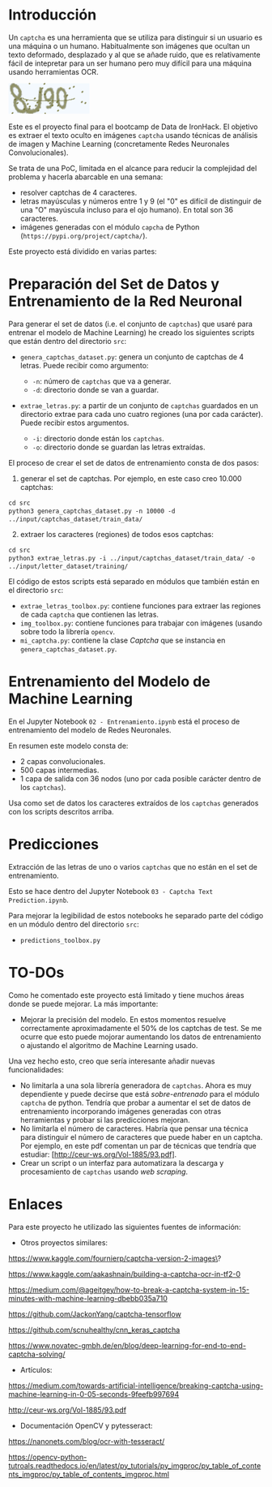 # Introducción
Un `captcha` es una herramienta que se utiliza para distinguir si un usuario es una máquina o un humano. Habitualmente son imágenes que ocultan un texto deformado, desplazado y al que se añade ruido, que es relativamente fácil de intepretar para un ser humano pero muy difícil para una máquina usando herramientas OCR.

![ejemplo](/static/images/8J90.png)

Este es el proyecto final para el bootcamp de Data de IronHack. El objetivo es extraer el texto oculto en imágenes `captcha` usando técnicas de análisis de imagen y Machine Learning (concretamente Redes Neuronales Convolucionales). 

Se trata de una PoC, limitada en el alcance para reducir la complejidad del problema y hacerla abarcable en una semana:
* resolver captchas de 4 caracteres.
* letras mayúsculas y números entre 1 y 9 (el "0" es difícil de distinguir de una "O" mayúscula incluso para el ojo humano). En total son 36 caracteres. 
* imágenes generadas con el módulo `capcha` de Python (`https://pypi.org/project/captcha/`).

Este proyecto está dividido en varias partes:

# Preparación del Set de Datos y Entrenamiento de la Red Neuronal
Para generar el set de datos (i.e. el conjunto de `captchas`) que usaré para entrenar el modelo de Machine Learning) he creado los siguientes scripts que están dentro del directorio `src`:

* `genera_captchas_dataset.py`: genera un conjunto de captchas de 4 letras. Puede recibir como argumento:
  * `-n`: número de `captchas` que va a generar.
  * `-d`: directorio donde se van a guardar.
 
* `extrae_letras.py`: a partir de un conjunto de `captchas` guardados en un directorio extrae para cada uno cuatro regiones (una por cada carácter). Puede recibir estos argumentos.
  * `-i`: directorio donde están los `captchas`.
  * `-o`: directorio donde se guardan las letras extraídas.
 
El proceso de crear el set de datos de entrenamiento consta de dos pasos:
1. generar el set de captchas. Por ejemplo, en este caso creo 10.000 captchas:
```
cd src
python3 genera_captchas_dataset.py -n 10000 -d ../input/captchas_dataset/train_data/
```

2. extraer los caracteres (regiones) de todos esos captchas:
```
cd src
python3 extrae_letras.py -i ../input/captchas_dataset/train_data/ -o ../input/letter_dataset/training/
```

El código de estos scripts está separado en módulos que también están en el directorio `src`:
* `extrae_letras_toolbox.py`: contiene funciones para extraer las regiones de cada `captcha` que contienen las letras.
* `img_toolbox.py`: contiene funciones para trabajar con imágenes (usando sobre todo la librería `opencv`.
* `mi_captcha.py`: contiene la clase *Captcha* que se instancia en `genera_captchas_dataset.py`.
# Entrenamiento del Modelo de Machine Learning
En el Jupyter Notebook `02 - Entrenamiento.ipynb` está el proceso de entrenamiento del modelo de Redes Neuronales.

En resumen este modelo consta de:
* 2 capas convolucionales.
* 500 capas intermedias.
* 1 capa de salida con 36 nodos (uno por cada posible carácter dentro de los `captchas`).

Usa como set de datos los caracteres extraídos de los `captchas` generados con los scripts descritos arriba.
# Predicciones
Extracción de las letras de uno o varios `captchas` que no están en el set de entrenamiento.

Esto se hace dentro del Jupyter Notebook `03 - Captcha Text Prediction.ipynb`.

Para mejorar la legibilidad de estos notebooks he separado parte del código en un módulo dentro del directorio `src`: 
* `predictions_toolbox.py`
# TO-DOs
Como he comentado este proyecto está limitado y tiene muchos áreas donde se puede mejorar. La más importante:
* Mejorar la precisión del modelo. En estos momentos resuelve correctamente aproximadamente el 50% de los captchas de test. Se me ocurre que esto puede mojorar aumentando los datos de entrenamiento o ajustando el algoritmo de Machine Learning usado.

Una vez hecho esto, creo que sería interesante añadir nuevas funcionalidades:
* No limitarla a una sola librería generadora de `captchas`. Ahora es muy dependiente y puede decirse que está *sobre-entrenado* para el módulo `captcha` de python. Tendría que probar a aumentar el set de datos de entrenamiento incorporando imágenes generadas con otras herramientas y probar si las predicciones mejoran.
* No limitarla el número de caracteres. Habría que pensar una técnica para distinguir el número de caracteres que puede haber en un captcha. Por ejemplo, en este pdf comentan un par de técnicas que tendría que estudiar: [http://ceur-ws.org/Vol-1885/93.pdf].
* Crear un script o un interfaz para automatizara la descarga y procesamiento de `captchas` usando *web scraping*.
# Enlaces
Para este proyecto he utilizado las siguientes fuentes de información:
* Otros proyectos similares:

https://www.kaggle.com/fournierp/captcha-version-2-images\?

https://www.kaggle.com/aakashnain/building-a-captcha-ocr-in-tf2-0

https://medium.com/@ageitgey/how-to-break-a-captcha-system-in-15-minutes-with-machine-learning-dbebb035a710

https://github.com/JackonYang/captcha-tensorflow

https://github.com/scnuhealthy/cnn_keras_captcha

https://www.novatec-gmbh.de/en/blog/deep-learning-for-end-to-end-captcha-solving/
* Artículos:

https://medium.com/towards-artificial-intelligence/breaking-captcha-using-machine-learning-in-0-05-seconds-9feefb997694

http://ceur-ws.org/Vol-1885/93.pdf
* Documentación OpenCV y pytesseract:

https://nanonets.com/blog/ocr-with-tesseract/

https://opencv-python-tutroals.readthedocs.io/en/latest/py_tutorials/py_imgproc/py_table_of_contents_imgproc/py_table_of_contents_imgproc.html
